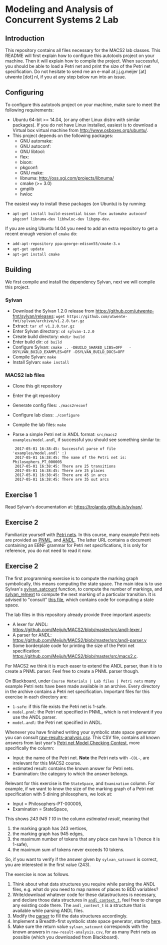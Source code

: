 # Modeling and Analysis of Concurrent Systems 2 Lab

## Introduction
This repository contains all files necessary for the MACS2 lab classes.
This README will first explain how to configure this autotools project
on your machine. Then it will explain how to compile the project.
When successful, you should be able to load a Petri net and
print the size of the Petri net specification.
Do not hesitate to send me an e-mail at j.j.g.meijer [at] utwente [dot] nl,
if you at any step below run into an issue.

## Configuring
To configure this autotools project on your machine, make sure
to meet the following requirements:
 *  Ubuntu 64-bit >= 14.04, (or any other Linux distro with similar
    packages). If you do not have Linux installed, easiest is to download 
    a Virtual box virtual machine from http://www.osboxes.org/ubuntu/.
 *  This project depends on the following packages:
    * GNU automake: 
    * GNU autoconf:
    * GNU libtool:
    * flex:
    * bison:
    * pkgconf:
    * GNU make:
    * libnuma: http://oss.sgi.com/projects/libnuma/
    * cmake (>= 3.0)
    * gmplib
    * hwloc

The easiest way to install these packages (on Ubuntu) is by running:
 * `apt-get install build-essential bison flex automake autoconf pkgconf
   libnuma-dev libhwloc-dev libgmp-dev`.

If you are using Ubuntu 14.04 you need to add an extra repository to
get a recent enough version of `cmake` do:
 * `add-apt-repository ppa:george-edison55/cmake-3.x`
 * `apt-get update`
 * `apt-get install cmake`    

## Building
We first compile and install the dependency Sylvan, next we will compile this
project.

### Sylvan
 * Download the Sylvan 1.2.0 release from 
    https://github.com/utwente-fmt/sylvan/releases: 
    `wget https://github.com/utwente-fmt/sylvan/archive/v1.2.0.tar.gz`
 * Extract: `tar xf v1.2.0.tar.gz`
 * Enter Sylvan directory: `cd sylvan-1.2.0`
 * Create build directory: `mkdir build`
 * Enter build dir: `cd build`
 * Configure Sylvan: `cmake .. -DBUILD_SHARED_LIBS=OFF  
    -DSYLVAN_BUILD_EXAMPLES=OFF -DSYLVAN_BUILD_DOCS=OFF`
 * Compile Sylvan: `make`
 * Install Sylvan: `make install`

### MACS2 lab files
 * Clone this git repository
 * Enter the git repository
 * Generate config files: `./macs2reconf`
 * Configure lab class: `./configure`
 * Compile the lab files: `make`
 * Parse a simple Petri net in ANDL format: `src/macs2 examples/model.andl`,
    if successful you should see something similar to:        

        2017-05-01 16:38:45: Successful parse of file 'examples/model.andl' :)         
        2017-05-01 16:38:45: The name of the Petri net is: Philosophers_PT_000005
        2017-05-01 16:38:45: There are 25 transitions
        2017-05-01 16:38:45: There are 25 places
        2017-05-01 16:38:45: There are 45 in arcs
        2017-05-01 16:38:45: There are 35 out arcs

## Exercise 1
Read Sylvan's documentation at: https://trolando.github.io/sylvan/.

## Exercise 2
Familiarize yourself with
[Petri nets](https://en.wikipedia.org/wiki/Petri_net).
In this course, many example Petri nets are provided as
[PNML](http://www.pnml.org/), and 
[ANDL](http://www-dssz.informatik.tu-cottbus.de/track/download.php?id=187).
The latter URL contains a document containing an EBNF grammar for
Petri net specifications, it is only for reference, you do not need to read it 
now. 

## Exercise 2
The first programming exercise is to compute the marking graph symbolically,
this means computing the state space. The main idea is to use Sylvan's
[sylvan_satcount](https://github.com/utwente-fmt/sylvan/blob/v1.2.0/src/sylvan_bdd.h#L161)
function, to compute the number of markings, and
[sylvan_relnext](https://github.com/utwente-fmt/sylvan/blob/v1.2.0/src/sylvan_bdd.h#L111)
to compute the next marking of a particular transition.
It is advised to "consult"
[this file](https://github.com/utwente-fmt/sylvan/blob/v1.2.0/examples/mc.c),
which contains code for computing a state space.

The lab files in this repository already provide three important aspects:
 * A lexer for ANDL: https://github.com/Meijuh/MACS2/blob/master/src/andl-lexer.l
 * A parser for ANDL: https://github.com/Meijuh/MACS2/blob/master/src/andl-parser.y
 * Some borderplate code for printing the size of the Petri net specification:
   https://github.com/Meijuh/MACS2/blob/master/src/macs2.c.

For MACS2 we think it is much easer to extend the ANDL parser, than it is to
create a PNML parser. Feel free to create a PNML parser though.

On Blackboard, under `Course Materials | Lab files | Petri nets` many
example Petri nets have been made available in an archive. Every directory
in the archive contains a Petri net specification. Important files for
this exercise in each directory are:
 * `1-safe`: if this file exists the Petri net is 1-safe.
 * `model.pnml`: the Petri net specified in PNML, which is not irrelevant if
   you use the ANDL parser.
 * `model.andl`: the Petri net specified in ANDL.

Whenever you have finished writing your symbolic state space generator you
can consult
[raw-results-analysis.csv](https://github.com/Meijuh/MACS2/blob/master/MCC/raw-result-analysis.csv).
This CSV file, contains all known answers from last year's
[Petri net Model Checking Contest](http://mcc.lip6.fr/), more specifically the 
column:
 * Input: the name of the Petri net. **Note** the Petri nets with `-COL-`,
   are irrelevant for this MACS2 course.
 * estimated result: contains the known answer for Petri nets.
 * Examination: the category to which the answer belongs.

Relevant for this exercise is the `StateSpace`, and `Examination` column.
For example, if we want to know the size of the marking graph of a Petri net
specification with 5 dining philosophers, we look at:
 * Input = Philosophers-PT-000005,
 * Examination = StateSpace,

This shows *243 945 1 10* in the column *estimated result*, meaning that
 1. the marking graph has 243 vertices,
 1. the marking graph has 945 edges,
 1. the maximum number of tokens that any place can have is 1 (hence
    it is 1-safe),
 1. the maximum sum of tokens never exceeds 10 tokens.

So, if you want to verify if the answer given by `sylvan_satcount` is correct,
you are interested in the first value (243).

The exercise is now as follows.
 1. Think about what data structures you require while parsing the
    ANDL files, e.g. what do you need to map names of places to BDD variables?
 1. Write/download whatever code for these datastructures is necessary, and
    declare those data structures in
    [`andl_context_t`](https://github.com/Meijuh/MACS2/blob/master/src/andl.h),
    feel free to change any existing code there.
    The `andl_context_t` is a structure that is available while parsing ANDL files.
 1. Modify the [parser](https://github.com/Meijuh/MACS2/blob/master/src/andl-parser.y)
    to fill the data structures accordingly.
 1. Implement a Breadth-first symbolic state space generator, starting
    [here](https://github.com/Meijuh/MACS2/blob/master/src/macs2.c#L79).
 1. Make sure the return value `sylvan_satcount` corresponds with the known
    answers in `raw-result-analysis.csv`, for as many Petri nets as possible
    (which you downloaded from Blackboard).
